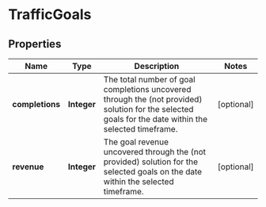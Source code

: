 # TrafficGoals

## Properties
Name | Type | Description | Notes
------------ | ------------- | ------------- | -------------
**completions** | **Integer** | The total number of goal completions uncovered through the (not provided) solution for the selected goals for the date within the selected timeframe. |  [optional]
**revenue** | **Integer** | The goal revenue uncovered through the (not provided) solution for the selected goals on the date within the selected timeframe. |  [optional]

